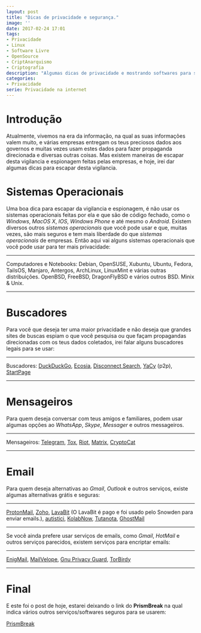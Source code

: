 ```yaml
---
layout: post
title: "Dicas de privacidade e segurança."
image: ''
date: 2017-02-24 17:01
tags:
- Privacidade
- Linux
- Software Livre
- OpenSource
- CriptAnarquismo
- Criptografia
description: "Algumas dicas de privacidade e mostrando softwares para se ter uma maior privacidade na internet."
categories:
- Privacidade
serie: Privacidade na internet
---
```


# Introdução

Atualmente, vivemos na era da informação, na qual as suas informações valem muito, e várias empresas entregam os teus preciosos dados aos governos e muitas vezes usam estes dados para fazer propaganda direcionada e diversas outras coisas. Mas existem maneiras de escapar desta vigilancia e espionagem feitas pelas empresas, e hoje, irei dar algumas dicas para escapar desta vigilancia.

# Sistemas Operacionais

Uma boa dica para escapar da vigilancia e espionagem, é não usar os sistemas operacionais feitas por ela e que são de código fechado, como o *Windows*, *MacOS X*, *IOS*, *Windows Phone* e até mesmo o *Android*. Existem diversos outros *sistemas operacionais* que você pode usar e que, muitas vezes, são mais seguros e tem mais liberdade do que *sistemas operacionais* de empresas. Então aqui vai alguns sistemas operacionais que você pode usar para ter mais privacidade:

---

Computadores e Notebooks: Debian, OpenSUSE, Xubuntu, Ubuntu, Fedora, TailsOS, Manjaro, Antergos, ArchLinux, LinuxMint e várias outras distribuições. OpenBSD, FreeBSD, DragonFlyBSD e vários outros BSD. Minix & Unix.

---


# Buscadores

Para você que deseja ter uma maior privacidade e não deseja que grandes sites de buscas espiam o que você pesquisa ou que façam propagandas direcionadas com os teus dados coletados, irei falar alguns buscadores legais para se usar:

---

Buscadores: [DuckDuckGo](https://duckduckgo.com/ "DuckDuckGo"), [Ecosia](https://ecosia.org "Ecosia"), [Disconnect Search](https://disconnect.me/search "Disconnect Search"), [YaCy](http://yacy.de/en/index.html "YaCy") (p2p), [StartPage](https://startpage.com/ "StartPage")

---

# Mensageiros

Para quem deseja conversar com teus amigos e familiares, podem usar algumas opções ao *WhatsApp*, *Skype*, *Messager* e outros messageiros.

---

Mensageiros: [Telegram](https://telegram.org "Telegram"), [Tox](https://tox.chat "Tox"), [Riot](https://riot.im/ "Riot"), [Matrix](http://matrix.org/ "Matrix"), [CryptoCat](https://crypto.cat/ "CryptoCat")

---

# Email

Para quem deseja alternativas ao *Gmail*, *Outlook* e outros serviços, existe algumas alternativas grátis e seguras:

---

[ProtonMail](https://protonmail.com "ProtonMail"), [Zoho](https://www.zoho.com/mail/ "Zoho Mail"), [LavaBit](https://lavabit.com/ "LavaBit Mail") (O LavaBit é pago e foi usado pelo Snowden para enviar emails.), [autistici](https://www.autistici.org/u/services/ "autistic"), [KolabNow](https://kolabnow.com/ "KolabNow"), [Tutanota](https://tutanota.com/ "Tutanota"), [GhostMail](https://www.ghostmail.com/pt/login "GhostMail")

---

Se você ainda prefere usar serviços de emails, como *Gmail*, *HotMail* e outros serviços parecidos, existem serviços para encriptar emails:

---

[EnigMail](https://www.enigmail.net/home/index.php "Enigmail"), [MailVelope](www.mailvelope.com "MailVelope"), [Gnu Privacy Guard](http://www.gnupg.org/ "Gnu Privacy Guard"), [TorBirdy](https://trac.torproject.org/projects/tor/wiki/torbirdy "TorBirdy")

---


# Final

E este foi o post de hoje, estarei deixando o link do **PrismBreak** na qual indica vários outros serviços/softwares seguros para se usarem:

[PrismBreak](https://prism-break.org "PrismBreak")


